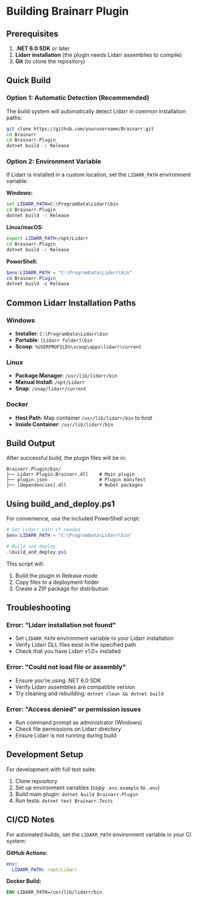 # Building Brainarr Plugin

## Prerequisites

1. **.NET 6.0 SDK** or later
2. **Lidarr installation** (the plugin needs Lidarr assemblies to compile)
3. **Git** (to clone the repository)

## Quick Build

### Option 1: Automatic Detection (Recommended)
The build system will automatically detect Lidarr in common installation paths:

```bash
git clone https://github.com/yourusername/Brainarr.git
cd Brainarr
cd Brainarr.Plugin
dotnet build -c Release
```

### Option 2: Environment Variable
If Lidarr is installed in a custom location, set the `LIDARR_PATH` environment variable:

**Windows:**
```cmd
set LIDARR_PATH=C:\ProgramData\Lidarr\bin
cd Brainarr.Plugin
dotnet build -c Release
```

**Linux/macOS:**
```bash
export LIDARR_PATH=/opt/Lidarr
cd Brainarr.Plugin
dotnet build -c Release
```

**PowerShell:**
```powershell
$env:LIDARR_PATH = "C:\ProgramData\Lidarr\bin"
cd Brainarr.Plugin
dotnet build -c Release
```

## Common Lidarr Installation Paths

### Windows
- **Installer**: `C:\ProgramData\Lidarr\bin`
- **Portable**: `[Lidarr folder]\bin`
- **Scoop**: `%USERPROFILE%\scoop\apps\lidarr\current`

### Linux
- **Package Manager**: `/usr/lib/lidarr/bin`
- **Manual Install**: `/opt/Lidarr`
- **Snap**: `/snap/lidarr/current`

### Docker
- **Host Path**: Map container `/usr/lib/lidarr/bin` to host
- **Inside Container**: `/usr/lib/lidarr/bin`

## Build Output

After successful build, the plugin files will be in:
```
Brainarr.Plugin/bin/
├── Lidarr.Plugin.Brainarr.dll    # Main plugin
├── plugin.json                   # Plugin manifest
├── [dependencies].dll            # NuGet packages
```

## Using build_and_deploy.ps1

For convenience, use the included PowerShell script:

```powershell
# Set Lidarr path if needed
$env:LIDARR_PATH = "C:\ProgramData\Lidarr\bin"

# Build and deploy
.\build_and_deploy.ps1
```

This script will:
1. Build the plugin in Release mode
2. Copy files to a deployment folder
3. Create a ZIP package for distribution

## Troubleshooting

### Error: "Lidarr installation not found"
- Set `LIDARR_PATH` environment variable to your Lidarr installation
- Verify Lidarr DLL files exist in the specified path
- Check that you have Lidarr v1.0+ installed

### Error: "Could not load file or assembly"
- Ensure you're using .NET 6.0 SDK
- Verify Lidarr assemblies are compatible version
- Try cleaning and rebuilding: `dotnet clean && dotnet build`

### Error: "Access denied" or permission issues
- Run command prompt as administrator (Windows)
- Check file permissions on Lidarr directory
- Ensure Lidarr is not running during build

## Development Setup

For development with full test suite:

1. Clone repository
2. Set up environment variables (copy `.env.example` to `.env`)
3. Build main plugin: `dotnet build Brainarr.Plugin`
4. Run tests: `dotnet test Brainarr.Tests`

## CI/CD Notes

For automated builds, set the `LIDARR_PATH` environment variable in your CI system:

**GitHub Actions:**
```yaml
env:
  LIDARR_PATH: /opt/Lidarr
```

**Docker Build:**
```dockerfile
ENV LIDARR_PATH=/usr/lib/lidarr/bin
```